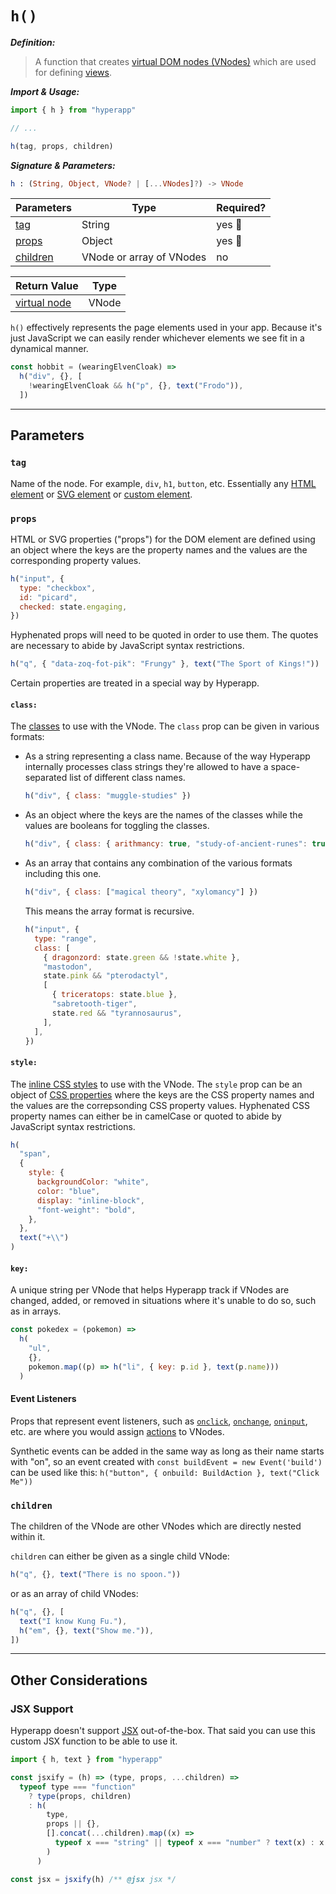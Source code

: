 <h1 title="The name of the `h()` function is short for **hyperscript** which is named after the original hyperscript function from [HyperScript](https://github.com/hyperhype/hyperscript)."><code>h()</code></h1>

**_Definition:_**

> A function that creates [virtual DOM nodes (VNodes)](../architecture/views.md#virtual-dom) which are used for defining [views](../architecture/views.md).

**_Import & Usage:_**

```js
import { h } from "hyperapp"

// ...

h(tag, props, children)
```

**_Signature & Parameters:_**

```elm
h : (String, Object, VNode? | [...VNodes]?) -> VNode
```

| Parameters            | Type                     | Required? |
| --------------------- | ------------------------ | --------- |
| [tag](#tag)           | String                   | yes :100: |
| [props](#props)       | Object                   | yes :100: |
| [children](#children) | VNode or array of VNodes | no        |

| Return Value                                         | Type  |
| ---------------------------------------------------- | ----- |
| [virtual node](../architecture/views.md#virtual-dom) | VNode |

`h()` effectively represents the page elements used in your app. Because it's just JavaScript we can easily render whichever elements we see fit in a dynamical manner.

```js
const hobbit = (wearingElvenCloak) =>
  h("div", {}, [
    !wearingElvenCloak && h("p", {}, text("Frodo")),
  ])
```

<!-- In "The Lord of the Rings" book/movie series, Frodo is a main character who eventually obtains a special cloak that makes him invisible when worn. -->

---

## Parameters

### `tag`

Name of the node. For example, `div`, `h1`, `button`, etc. Essentially any [HTML element](https://developer.mozilla.org/en-US/docs/Web/HTML/Element) or [SVG element](https://developer.mozilla.org/en-US/docs/Web/SVG/Element) or [custom element](https://developer.mozilla.org/en-US/docs/Web/Web_Components/Using_custom_elements).

### `props`

HTML or SVG properties ("props") for the DOM element are defined using an object where the keys are the property names and the values are the corresponding property values.

```js
h("input", {
  type: "checkbox",
  id: "picard",
  checked: state.engaging,
})
```

<!-- In the television series "Star Trek: The Next Generation", one of captain Picard's catchphrases is "Engage!". -->

Hyphenated props will need to be quoted in order to use them. The quotes are necessary to abide by JavaScript syntax restrictions.

```js
h("q", { "data-zoq-fot-pik": "Frungy" }, text("The Sport of Kings!"))
```

<!-- In the videogame "Star Control II: The Ur-Quan Masters" the alien races known as the Zoq-Fot-Pik have a favorite mysterious sport called Frungy which they regard as "The Sport of Kings". -->

Certain properties are treated in a special way by Hyperapp.

#### `class:`

The [classes](https://developer.mozilla.org/en-US/docs/Web/HTML/Global_attributes/class) to use with the VNode. The `class` prop can be given in various formats:

- As a string representing a class name. Because of the way Hyperapp internally processes class strings they're allowed to have a space-separated list of different class names.

  ```js
  h("div", { class: "muggle-studies" })
  ```

  <!-- In the "Harry Potter" book/movie series, "Muggle Studies" is a class that can be taken at the Hogwarts School of Witchcraft and Wizardry. -->

- As an object where the keys are the names of the classes while the values are booleans for toggling the classes.

  ```js
  h("div", { class: { arithmancy: true, "study-of-ancient-runes": true } })
  ```

  <!-- In the "Harry Potter" series, "Arithmancy" and "The Study of Ancient Runes" are classes that can be taken at Hogwarts. -->

- As an array that contains any combination of the various formats including this one.

  ```js
  h("div", { class: ["magical theory", "xylomancy"] })
  ```

  <!-- In the "Harry Potter" series, "Magical Theory" and "Xylomancy" are classes that can be taken at Hogwarts. -->

  This means the array format is recursive.

  ```js
  h("input", {
    type: "range",
    class: [
      { dragonzord: state.green && !state.white },
      "mastodon",
      state.pink && "pterodactyl",
      [
        { triceratops: state.blue },
        "sabretooth-tiger",
        state.red && "tyrannosaurus",
      ],
    ],
  })
  ```

  <!--
  In the television show "Mighty Morphin Power Rangers", Tommy Oliver was initially the Green Ranger and eventually became the White Ranger.
  The Green Ranger's Zord was called the Dragonzord.
  The Black Ranger had the Mastodon Dinozord.
  The Pink Ranger had the Pterodactyl Dinozord.
  The Blue Ranger had the Triceratops Dinozord.
  The Yellow Ranger had the Sabretooth Tiger Dinozord.
  The Red Ranger had the Tyrannosaurus Dinozord.
  -->

#### `style:`

The [inline CSS styles](https://developer.mozilla.org/en-US/docs/Web/HTML/Global_attributes/style) to use with the VNode. The `style` prop can be an object of [CSS properties](https://developer.mozilla.org/en-US/docs/Web/CSS/Reference) where the keys are the CSS property names and the values are the correpsonding CSS property values. Hyphenated CSS property names can either be in camelCase or quoted to abide by JavaScript syntax restrictions.

```js
h(
  "span",
  {
    style: {
      backgroundColor: "white",
      color: "blue",
      display: "inline-block",
      "font-weight": "bold",
    },
  },
  text("+\\")
)
```

<!-- The combination of the plus and backslash characters along with the blue and white colors are reminiscent of Hyperapp's logo. -->

#### `key:`

A unique string per VNode that helps Hyperapp track if VNodes are changed, added, or removed in situations where it's unable to do so, such as in arrays.

```js
const pokedex = (pokemon) =>
  h(
    "ul",
    {},
    pokemon.map((p) => h("li", { key: p.id }, text(p.name)))
  )
```

<!-- The Pokédex is a digital encyclopedia used by Trainers in the world of Pokémon. -->

#### Event Listeners

Props that represent event listeners, such as [`onclick`](https://developer.mozilla.org/en-US/docs/Web/API/Element/click_event), [`onchange`](https://developer.mozilla.org/en-US/docs/Web/API/HTMLElement/change_event), [`oninput`](https://developer.mozilla.org/en-US/docs/Web/API/HTMLElement/input_event), etc. are where you would assign [actions](../architecture/actions.md) to VNodes.

Synthetic events can be added in the same way as long as their name starts with "on", so an event created with `const buildEvent = new Event('build')` can be used like this: `h("button", { onbuild: BuildAction }, text("Click Me"))`

### `children`

The children of the VNode are other VNodes which are directly nested within it.

`children` can either be given as a single child VNode:

```js
h("q", {}, text("There is no spoon."))
```

<!-- In the movie "The Matrix", a young boy says "There is no spoon." to the protagonist Neo. -->

or as an array of child VNodes:

```js
h("q", {}, [
  text("I know Kung Fu."),
  h("em", {}, text("Show me.")),
])
```

<!-- In the movie "The Matrix", Neo says "I know Kung Fu." after having downloaded martial arts knowledge into his head. His mentor Morpheus replies with "Show me." before they spar with each other. -->

---

## Other Considerations

### JSX Support

Hyperapp doesn't support [JSX](https://reactjs.org/docs/introducing-jsx.html) out-of-the-box. That said you can use this custom JSX function to be able to use it.

```js
import { h, text } from "hyperapp"

const jsxify = (h) => (type, props, ...children) =>
  typeof type === "function"
    ? type(props, children)
    : h(
        type,
        props || {},
        [].concat(...children).map((x) =>
          typeof x === "string" || typeof x === "number" ? text(x) : x
        )
      )

const jsx = jsxify(h) /** @jsx jsx */
```
